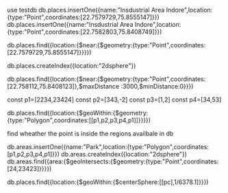 use testdb
db.places.insertOne({name:"Insdustrial Area Indore",location:{type:"Point",coordinates:[22.7579729,75.8555147]}})
db.places.insertOne({name:"Insdustrial Area Indore",location:{type:"Point",coordinates:[22.7582803,75.8408749]}})

<!-- P1 -->

db.places.find({location:{$near:{$geometry:{type:"Point",coordinates:[22.7579729,75.8555147]}}}})

  <!-- near the P1 -->
  <!-- Got one eroor you will need to index it -->

db.places.createIndex({location:"2dsphere"})

  <!-- Creating an index -->

db.places.find({location:{$near:{$geometry:{type:"Point",coordinates:[22.758112,75.8408123]},$maxDistance :3000,$minDistance:0}}})

<!-- this will give how many coordinates are inside the range of the p1 with maxDistance : 3000metres and min distsance 0m -->

<!-- checking which points are within the shpae of polygon  -->

const p1=[2234,23424]
const p2=[343,-2]
const p3=[1,2]
const p4=[34,53]

db.places.find({location:{$geoWithin:{$geometry:{type:"Polygon",coordinates:[[p1,p2,p3,p4,p1]]}}}})

<!-- completing the polygon with p1 and will help to get all within it-->

find wheather the point is inside the regions availbale in db

db.areas.insertOne({name:"Park",location:{type:"Polygon",coordinates:[p1,p2,p3,p4,p1]}})
db.areas.createIndex({location:"2dsphere"})
db.areas.find({area:{$geoIntersects:{$geometry:{type:"Point",coordinates:[24,23423]}}}})

<!-- this will return the region/regions in which all these ponit in present -->

<!--  1/radius mean we want to look inside 1km radius -->

db.places.find({location:{$geoWithin:{$centerSphere:[[pc],1/6378.1]}}})
